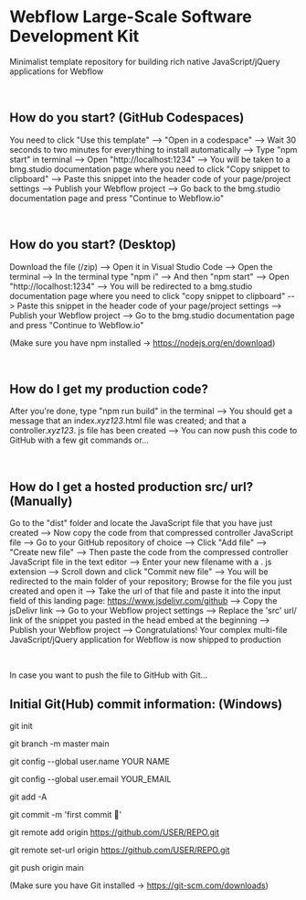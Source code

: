 # Webflow Large-Scale Software Development Kit

Minimalist template repository for building rich native JavaScript/jQuery applications for Webflow

<br>

## How do you start? (GitHub Codespaces)

You need to click "Use this template" --> "Open in a codespace" --> Wait 30 seconds to two minutes for everything to install automatically --> Type "npm start" in terminal --> Open "http://localhost:1234" --> You will be taken to a bmg.studio documentation page where you need to click "Copy snippet to clipboard" --> Paste this snippet into the header code of your page/project settings --> Publish your Webflow project --> Go back to the bmg.studio documentation page and press "Continue to Webflow.io"

<br>

## How do you start? (Desktop)

Download the file (/zip) --> Open it in Visual Studio Code --> Open the terminal --> In the terminal type "npm i" --> And then "npm start" --> Open "http://localhost:1234" --> You will be redirected to a bmg.studio documentation page where you need to click "copy snippet to clipboard" --> Paste this snippet in the header code of your page/project settings --> Publish your Webflow project --> Go to the bmg.studio documentation page and press "Continue to Webflow.io"

(Make sure you have npm installed -> https://nodejs.org/en/download)

<br>

## How do I get my production code?

After you're done, type "npm run build" in the terminal --> You should get a message that an index._xyz123_.html file was created; and that a controller._xyz123_. js file has been created --> You can now push this code to GitHub with a few git commands or...

<br>

## How do I get a hosted production src/ url? (Manually)

Go to the "dist" folder and locate the JavaScript file that you have just created --> Now copy the code from that compressed controller JavaScript file --> Go to your GitHub repository of choice --> Click "Add file" --> "Create new file" --> Then paste the code from the compressed controller JavaScript file in the text editor --> Enter your new filename with a . js extension --> Scroll down and click "Commit new file" --> You will be redirected to the main folder of your repository; Browse for the file you just created and open it --> Take the url of that file and paste it into the input field of this landing page: https://www.jsdelivr.com/github --> Copy the jsDelivr link --> Go to your Webflow project settings --> Replace the 'src' url/ link of the snippet you pasted in the head embed at the beginning --> Publish your Webflow project --> Congratulations! Your complex multi-file JavaScript/jQuery application for Webflow is now shipped to production

<br>

In case you want to push the file to GitHub with Git...

## Initial Git(Hub) commit information: (Windows)

git init

git branch -m master main

git config --global user.name YOUR NAME

git config --global user.email YOUR_EMAIL

git add -A

git commit -m 'first commit 🚀'

git remote add origin https://github.com/USER/REPO.git

git remote set-url origin https://github.com/USER/REPO.git

git push origin main

(Make sure you have Git installed -> https://git-scm.com/downloads)
